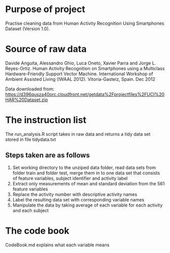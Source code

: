 # Purpose of project
Practise cleaning data from Human Activity Recognition Using Smartphones Dataset (Version 1.0). 
 
# Source of raw data
Davide Anguita, Alessandro Ghio, Luca Oneto, Xavier Parra and Jorge L. Reyes-Ortiz. Human Activity Recognition on Smartphones using a Multiclass Hardware-Friendly Support Vector Machine. International Workshop of Ambient Assisted Living (IWAAL 2012). Vitoria-Gasteiz, Spain. Dec 2012

Data downloaded from: https://d396qusza40orc.cloudfront.net/getdata%2Fprojectfiles%2FUCI%20HAR%20Dataset.zip

# The instruction list
The run_analysis.R script takes in raw data and returns a tidy data set stored in file tidydata.txt

## Steps taken are as follows
1. Set working directory to the unziped data folder, read data sets from folder train and folder test, merge them in to one data set that consists of feature variables, subject identifier and activity label 
2. Extract only measurements of mean and standard deviation from the 561 feature variables 
3. Replace the activity number with descriptive activity names 
4. Label the resulting data set with corresponding variable names
5. Manipulate the data by taking average of each variable for each activity and each subject

# The code book
CodeBook.md explains what each variable means